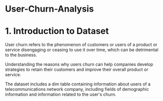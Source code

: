 # User-Churn-Analysis
# 1. Introduction to Dataset

 User churn refers to the phenomenon of customers or users of a product or service disengaging or ceasing to use it over time, which can be detrimental to the business.
 
 Understanding the reasons why users churn can help companies develop strategies to retain their customers and improve their overall product or service.
 
 The dataset includes a dim table containing information about users of a telecommunications network company, including fields of demographic information and information related to the user's churn.
